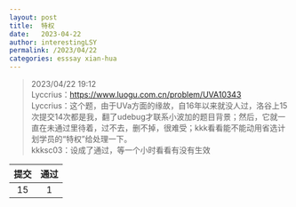 ```yaml
---
layout: post
title:  特权
date:   2023-04-22
author: interestingLSY
permalink: /2023/04/22
categories: esssay xian-hua
---
```


>   2023/04/22 19:12  
>   Lyccrius：https://www.luogu.com.cn/problem/UVA10343  
>   Lyccrius：这个题，由于UVa方面的缘故，自16年以来就没人过，洛谷上15次提交14次都是我，翻了udebug才联系小波加的题目背景；然后，它就一直在未通过里待着，过不去，删不掉，很难受；kkk看看能不能动用省选计划学员的“特权”给处理一下。  
>   kkksc03：设成了通过，等一个小时看看有没有生效  

|提交|通过|
|:-:|:-:|
|15|1|